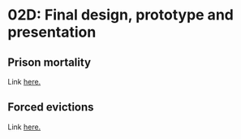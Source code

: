 # 02D: Final design, prototype and presentation

## Prison mortality

Link <a href="">here.</a>

## Forced evictions

Link <a href="">here.</a>
